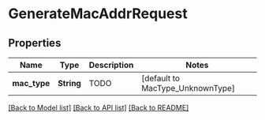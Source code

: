 # GenerateMacAddrRequest

## Properties

Name | Type | Description | Notes
------------ | ------------- | ------------- | -------------
**mac_type** | **String** | TODO | [default to MacType_UnknownType]

[[Back to Model list]](../README.md#documentation-for-models) [[Back to API list]](../README.md#documentation-for-api-endpoints) [[Back to README]](../README.md)



